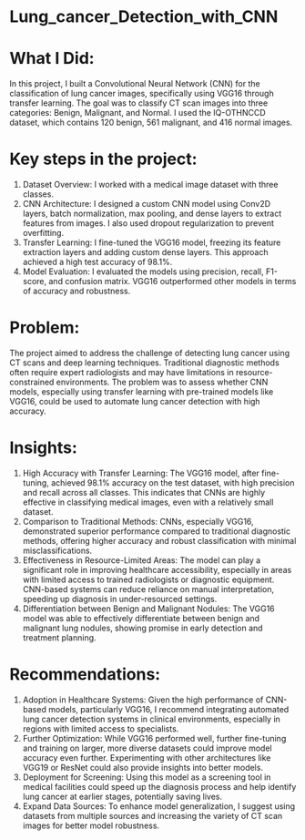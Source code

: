 # Lung_cancer_Detection_with_CNN
# What I Did:
In this project, I built a Convolutional Neural Network (CNN) for the classification of lung cancer images, specifically using VGG16 through transfer learning. The goal was to classify CT scan images into three categories: Benign, Malignant, and Normal. I used the IQ-OTHNCCD dataset, which contains 120 benign, 561 malignant, and 416 normal images.
# Key steps in the project:
1.	Dataset Overview: I worked with a medical image dataset with three classes.
2.	CNN Architecture: I designed a custom CNN model using Conv2D layers, batch normalization, max pooling, and dense layers to extract features from images. I also used dropout regularization to prevent overfitting.
3.	Transfer Learning: I fine-tuned the VGG16 model, freezing its feature extraction layers and adding custom dense layers. This approach achieved a high test accuracy of 98.1%.
4.	Model Evaluation: I evaluated the models using precision, recall, F1-score, and confusion matrix. VGG16 outperformed other models in terms of accuracy and robustness.
# Problem:
The project aimed to address the challenge of detecting lung cancer using CT scans and deep learning techniques. Traditional diagnostic methods often require expert radiologists and may have limitations in resource-constrained environments. The problem was to assess whether CNN models, especially using transfer learning with pre-trained models like VGG16, could be used to automate lung cancer detection with high accuracy.
# Insights:
1.	High Accuracy with Transfer Learning: The VGG16 model, after fine-tuning, achieved 98.1% accuracy on the test dataset, with high precision and recall across all classes. This indicates that CNNs are highly effective in classifying medical images, even with a relatively small dataset.
2.	Comparison to Traditional Methods: CNNs, especially VGG16, demonstrated superior performance compared to traditional diagnostic methods, offering higher accuracy and robust classification with minimal misclassifications.
3.	Effectiveness in Resource-Limited Areas: The model can play a significant role in improving healthcare accessibility, especially in areas with limited access to trained radiologists or diagnostic equipment. CNN-based systems can reduce reliance on manual interpretation, speeding up diagnosis in under-resourced settings.
4.	Differentiation between Benign and Malignant Nodules: The VGG16 model was able to effectively differentiate between benign and malignant lung nodules, showing promise in early detection and treatment planning.
# Recommendations:
1.	Adoption in Healthcare Systems: Given the high performance of CNN-based models, particularly VGG16, I recommend integrating automated lung cancer detection systems in clinical environments, especially in regions with limited access to specialists.
2.	Further Optimization: While VGG16 performed well, further fine-tuning and training on larger, more diverse datasets could improve model accuracy even further. Experimenting with other architectures like VGG19 or ResNet could also provide insights into better models.
3.	Deployment for Screening: Using this model as a screening tool in medical facilities could speed up the diagnosis process and help identify lung cancer at earlier stages, potentially saving lives.
4.	Expand Data Sources: To enhance model generalization, I suggest using datasets from multiple sources and increasing the variety of CT scan images for better model robustness.


